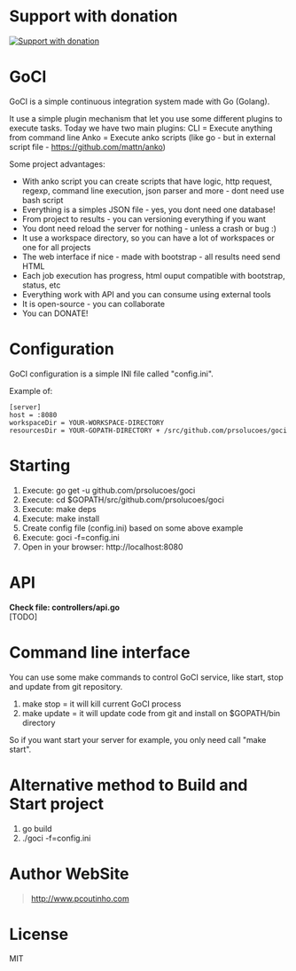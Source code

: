 # Support with donation
[![Support with donation](http://donation.pcoutinho.com/images/donate-button.png)](http://donation.pcoutinho.com/)

# GoCI

GoCI is a simple continuous integration system made with Go (Golang).

It use a simple plugin mechanism that let you use some different plugins to execute tasks. Today we have two main plugins:
CLI = Execute anything from command line
Anko = Execute anko scripts (like go - but in external script file - https://github.com/mattn/anko)

Some project advantages:
- With anko script you can create scripts that have logic, http request, regexp, command line execution, json parser and more - dont need use bash script
- Everything is a simples JSON file - yes, you dont need one database!
- From project to results - you can versioning everything if you want
- You dont need reload the server for nothing - unless a crash or bug :)
- It use a workspace directory, so you can have a lot of workspaces or one for all projects
- The web interface if nice - made with bootstrap - all results need send HTML
- Each job execution has progress, html ouput compatible with bootstrap, status, etc
- Everything work with API and you can consume using external tools
- It is open-source - you can collaborate
- You can DONATE!

# Configuration

GoCI configuration is a simple INI file called "config.ini".

Example of:

```
[server]
host = :8080
workspaceDir = YOUR-WORKSPACE-DIRECTORY
resourcesDir = YOUR-GOPATH-DIRECTORY + /src/github.com/prsolucoes/goci
```

# Starting

1. Execute: go get -u github.com/prsolucoes/goci  
2. Execute: cd $GOPATH/src/github.com/prsolucoes/goci  
3. Execute: make deps  
4. Execute: make install  
5. Create config file (config.ini) based on some above example  
6. Execute: goci -f=config.ini
7. Open in your browser: http://localhost:8080  

# API

**Check file: controllers/api.go**  
[TODO]  

# Command line interface

You can use some make commands to control GoCI service, like start, stop and update from git repository.

1. make stop   = it will kill current GoCI process
2. make update = it will update code from git and install on $GOPATH/bin directory

So if you want start your server for example, you only need call "make start".

# Alternative method to Build and Start project

1. go build
2. ./goci -f=config.ini

# Author WebSite

> http://www.pcoutinho.com

# License

MIT
